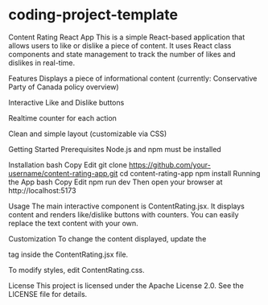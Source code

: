 # coding-project-template


Content Rating React App
This is a simple React-based application that allows users to like or dislike a piece of content. It uses React class components and state management to track the number of likes and dislikes in real-time.

Features
Displays a piece of informational content (currently: Conservative Party of Canada policy overview)

Interactive Like and Dislike buttons

Realtime counter for each action

Clean and simple layout (customizable via CSS)

Getting Started
Prerequisites
Node.js and npm must be installed

Installation
bash
Copy
Edit
git clone https://github.com/your-username/content-rating-app.git
cd content-rating-app
npm install
Running the App
bash
Copy
Edit
npm run dev
Then open your browser at http://localhost:5173

Usage
The main interactive component is ContentRating.jsx. It displays content and renders like/dislike buttons with counters. You can easily replace the text content with your own.

Customization
To change the content displayed, update the <p> tag inside the ContentRating.jsx file.

To modify styles, edit ContentRating.css.

License
This project is licensed under the Apache License 2.0.
See the LICENSE file for details.
